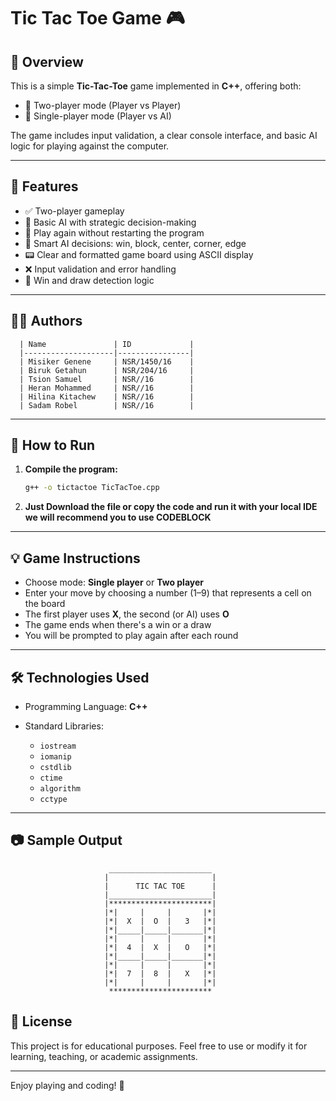 
# Tic Tac Toe Game 🎮

## 📌 Overview

This is a simple **Tic-Tac-Toe** game implemented in **C++**, offering both:
- 👥 Two-player mode (Player vs Player)
- 🤖 Single-player mode (Player vs AI)

The game includes input validation, a clear console interface, and basic AI logic for playing against the computer.

---

## 📁 Features

- ✅ Two-player gameplay
- 🤖 Basic AI with strategic decision-making
- 🔁 Play again without restarting the program
- 🧠 Smart AI decisions: win, block, center, corner, edge
- 📟 Clear and formatted game board using ASCII display
- ❌ Input validation and error handling
- 🎯 Win and draw detection logic

---

## 👨‍💻 Authors

      | Name               | ID             |
      |--------------------|----------------|
      | Misiker Genene     | NSR/1450/16    |
      | Biruk Getahun      | NSR/204/16     |
      | Tsion Samuel       | NSR//16        |
      | Heran Mohammed     | NSR//16        |
      | Hilina Kitachew    | NSR//16        |
      | Sadam Robel        | NSR//16        |

---

## 🚀 How to Run

1. **Compile the program:**

   ```bash
   g++ -o tictactoe TicTacToe.cpp


2. **Just Download the file or copy the code and
run it with your local IDE we will recommend you to use CODEBLOCK**

---

## 💡 Game Instructions

* Choose mode: **Single player** or **Two player**
* Enter your move by choosing a number (1–9) that represents a cell on the board
* The first player uses **X**, the second (or AI) uses **O**
* The game ends when there's a win or a draw
* You will be prompted to play again after each round

---

## 🛠 Technologies Used

* Programming Language: **C++**
* Standard Libraries:

  * `iostream`
  * `iomanip`
  * `cstdlib`
  * `ctime`
  * `algorithm`
  * `cctype`

---

## 📷 Sample Output

```
                      _______________________
                     |                       |
                     |      TIC TAC TOE      |
                     |_______________________|
                     |***********************|
                     |*|     |     |       |*|
                     |*|  X  |  O  |   3   |*|
                     |*|_____|_____|_______|*|
                     |*|     |     |       |*|
                     |*|  4  |  X  |   O   |*|
                     |*|_____|_____|_______|*|
                     |*|     |     |       |*|
                     |*|  7  |  8  |   X   |*|
                     |*|     |     |       |*|
                      ***********************
```


## 📃 License

This project is for educational purposes. Feel free to use or modify it for learning, teaching, or academic assignments.

---


Enjoy playing and coding! 🚀

